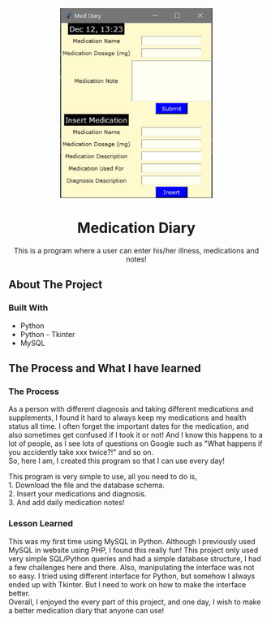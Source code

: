 <p align="center">
  <a href="https://github.com/saraheunjikim/Medication-Diary">
    <img src="med.JPG" alt="Logo" width="300">
  </a>
  <h1 align="center">Medication Diary</h1>
  <p align="center">
    This is a program where a user can enter his/her illness, medications and notes!
</p>

<!-- ABOUT THE PROJECT -->
## About The Project

### Built With

* []()Python
* []()Python - Tkinter
* []()MySQL

<!-- GETTING STARTED -->
## The Process and What I have learned

### The Process
<p>
  As a person with different diagnosis and taking different medications and supplements, 
  I found it hard to always keep my medications and health status all time. 
  I often forget the important dates for the medication, and also sometimes get confused if I took it or not! 
  And I know this happens to a lot of people, as I see lots of questions on Google such as 
  "What happens if you accidently take xxx twice?!" and so on. <br>
   So, here I am, I created this program so that I can use every day!
</p>

<p>
This program is very simple to use, all you need to do is, <br>
    1. Download the file and the database schema. <br>
    2. Insert your medications and diagnosis. <br>
    3. And add daily medication notes!
</p>

### Lesson Learned
<p>
  This was my first time using MySQL in Python. Although I previously used MySQL in website using PHP, I found this really fun!
  This project only used very simple SQL/Python queries and had a simple database structure, I had a few challenges here and there.
  Also, manipulating the interface was not so easy. I tried using different interface for Python, but somehow I always ended up with
  Tkinter. But I need to work on how to make the interface better. <br>
  Overall, I enjoyed the every part of this project, and one day, I wish to make a better medication diary that anyone can use!
</p>

